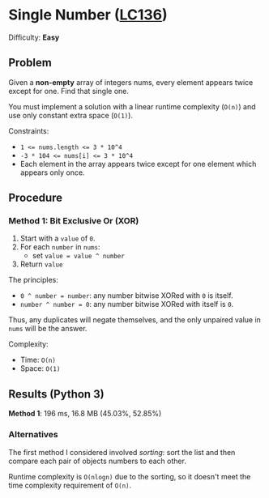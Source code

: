 # Single Number ([LC136](https://leetcode.com/problems/single-number/))
Difficulty: **Easy**

## Problem

Given a **non-empty** array of integers nums, every element appears twice except for one. Find that single one.

You must implement a solution with a linear runtime complexity (`O(n)`) and use only constant extra space (`O(1)`).

Constraints:
- `1 <= nums.length <= 3 * 10^4`
- `-3 * 104 <= nums[i] <= 3 * 10^4`
- Each element in the array appears twice except for one element which appears only once.

## Procedure

### Method 1: Bit Exclusive Or (XOR)

1. Start with a `value` of `0`.
2. For each `number` in `nums`:
    - set `value = value ^ number`
3. Return `value`

The principles:
- `0 ^ number = number`: any number bitwise XORed with `0` is itself.
- `number ^ number = 0`: any number bitwise XORed with itself is `0`.

Thus, any duplicates will negate themselves, and the only unpaired value in `nums` will be the answer.

Complexity:
- Time: `O(n)`
- Space: `O(1)`

## Results (Python 3)

**Method 1**:  196 ms, 16.8 MB (45.03%, 52.85%)

### Alternatives

The first method I considered involved *sorting*: sort the list and then compare each pair of objects numbers to each other.

Runtime complexity is `O(nlogn)` due to the sorting, so it doesn't meet the time complexity requirement of `O(n)`.

